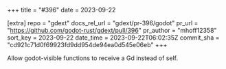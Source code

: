+++
title = "#396"
date = 2023-09-22

[extra]
repo = "gdext"
docs_rel_url = "gdext/pr-396/godot"
pr_url = "https://github.com/godot-rust/gdext/pull/396"
pr_author = "mhoff12358"
sort_key = 2023-09-22
date_time = 2023-09-22T06:02:35Z
commit_sha = "cd921c71d0f69923fd9dd954de94ea0d545e06eb"
+++

Allow godot-visible functions to receive a Gd instead of self.
